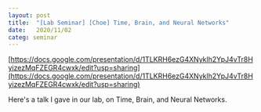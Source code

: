 ```yaml
---
layout: post
title:  "[Lab Seminar] [Choe] Time, Brain, and Neural Networks"
date:   2020/11/02
categ: seminar
---
```


[https://docs.google.com/presentation/d/1TLKRH6ezG4XNyklh2YpJ4vTr8HyizezMqFZEGR4cwxk/edit?usp=sharing](https://docs.google.com/presentation/d/1TLKRH6ezG4XNyklh2YpJ4vTr8HyizezMqFZEGR4cwxk/edit?usp=sharing)



Here's a talk I gave in our lab, on Time, Brain, and Neural Networks.







 

